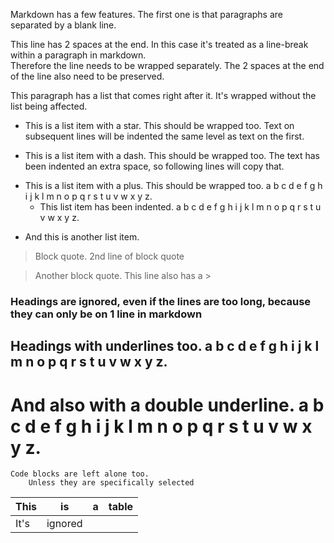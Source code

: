 Markdown has a few features. The first one is that paragraphs are separated by a blank line.

This line has 2 spaces at the end. In this case it's treated as a line-break within a paragraph in markdown.  
Therefore the line needs to be wrapped separately. The 2 spaces at the end of
the line also need to be preserved.

This paragraph has a list that comes right after it. It's wrapped without the list being affected.
* This is a list item with a star. This should be wrapped too. Text on subsequent lines will be indented the same level as text on the first.
-  This is a list item with a dash. This should be wrapped too. The text has been indented an extra space, so following lines will copy that.
+ This is a list item with a plus. This should be wrapped too. a b c d e f g h i j k l m n o p q r s t u v w x y z.
    + This list item has been indented. a b c d e f g h i j k l m n o p q r s t u v w x y z.
* And this is another list item.

> Block quote.
2nd line of block quote

> Another block quote.
> This line also has a >

### Headings are ignored, even if the lines are too long, because they can only be on 1 line in markdown

Headings with underlines too. a b c d e f g h i j k l m n o p q r s t u v w x y z.
----------------------------------------------------------------------------------

And also with a double underline. a b c d e f g h i j k l m n o p q r s t u v w x y z.
======================================================================================

```
Code blocks are left alone too.
    Unless they are specifically selected
```

| This | is | a | table
|------|----|---|------
| It's | ignored